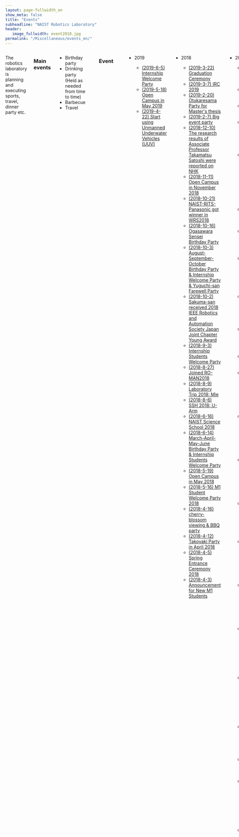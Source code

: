 ```yaml
---
layout: page-fullwidth_en
show_meta: false
title: "Events"
subheadline: "NAIST Robotics Laboratory"
header:
   image_fullwidth: event2018.jpg
permalink: "/Miscellaneous/events_en/"
---
```


<div class="row">

<div class="medium-12  columns" markdown="1">

The robotics laboratory is planning and executing sports, travel, dinner party etc.   
<br/>
### Main events  
- Birthday party  
- Drinking party　(Held as needed from time to time) 
- Barbecue  
- Travel  
<br/>

### Event  
<br/>
<ul>
<li>2019</li>
<ul>
<li>
<a href="https://www.facebook.com/NAIST.Robotics.Lab/posts/2199170306841504" target="_parent"> (2019-6-5)  Internship Welcome Party
</a>
</li>
<li>
<a href="https://www.facebook.com/NAIST.Robotics.Lab/posts/2171403182951550" target="_parent"> (2019-5-18)  Open Campus in May 2019
</a>
</li>
<li>
<a href="https://www.facebook.com/NAIST.Robotics.Lab/posts/2128592433899292" target="_parent"> (2019-4-22)  Start using Unmanned Underwater Vehicles (UUV)
</a>
</li>
</ul>
</ul>

<ul>
<li>2018</li>
<ul>

<li>
<a href="https://www.facebook.com/NAIST.Robotics.Lab/posts/2088239591267910" target="_parent"> (2019-3-22)  Graduation Ceremony
</a>
</li>
<li>
<a href="https://www.facebook.com/NAIST.Robotics.Lab/posts/2061227513969118" target="_parent"> (2019-3-7)  IRC 2019
</a>
</li>
<li>
<a href="https://www.facebook.com/NAIST.Robotics.Lab/posts/2041194892639047" target="_parent"> (2019-2-20)  Otukaresama Party for Master's thesis
</a>
</li>
<li>
<a href="https://www.facebook.com/NAIST.Robotics.Lab/posts/2020103428081527" target="_parent"> (2019-2-7)  Big event party
</a>
</li>
<li>
<a href="https://www.facebook.com/naist.jp/posts/1915711798536008" target="_parent"> (2018-12-10)  The research results of Associate Professor Takamatsu Satoshi were reported on NHK
</a>
</li>
<li>
<a href="https://www.facebook.com/NAIST.Robotics.Lab/posts/1929150077176863" target="_parent"> (2018-11-11)  Open Campus in November 2018
</a>
</li>
<li>
<a href="https://www.facebook.com/NAIST.Robotics.Lab/posts/1879298002162071" target="_parent"> (2018-10-21)  NAIST-RITS-Panasonic got winner in WRS2018
</a>
</li>
<li>
<a href="https://www.facebook.com/NAIST.Robotics.Lab/posts/1867533600005178" target="_parent"> (2018-10-16)  Ogasawara Sensei Birthday Party
</a>
</li>
<li>
<a href="https://www.facebook.com/NAIST.Robotics.Lab/posts/1865372666887938" target="_parent"> (2018-10-3)  August-September-October Birthday Party & Internship Welcome Party & Yuguchi-san Farewell Party
</a>
</li>
<li>
<a href="https://www.facebook.com/NAIST.Robotics.Lab/posts/1880952241996647" target="_parent"> (2018-10-2)  Sakuma-san received 2018 IEEE Robotics and Automation Society Japan Joint Chapter Young Award
</a>
</li>
<li>
<a href="https://www.facebook.com/NAIST.Robotics.Lab/posts/1821505194608019" target="_parent"> (2018-9-3)  Internship Students Welcome Party
</a>
</li>
<li>
<a href="https://www.facebook.com/NAIST.Robotics.Lab/posts/1819537578138114" target="_parent"> (2018-8-27)  Joined RO-MAN2018
</a>
</li>
<li>
<a href="https://www.facebook.com/NAIST.Robotics.Lab/posts/1810553579036514" target="_parent"> (2018-8-9)  Laboratory Trip 2018: Mie
</a>
</li>
<li>
<a href="https://www.facebook.com/NAIST.Robotics.Lab/posts/1809299622495243" target="_parent"> (2018-8-6)  SSH 2018: U-Arm
</a>
</li>
<li>
<a href="https://www.facebook.com/NAIST.Robotics.Lab/posts/1704038976354642" target="_parent"> (2018-6-16)  NAIST Science School 2018
</a>
</li>
<li>
<a href="https://www.facebook.com/NAIST.Robotics.Lab/posts/1702746706483869" target="_parent"> (2018-6-14)  March-April-May-June Birthday Party & Internship Students Welcome Party
</a>
</li>
<li>
<a href="https://www.facebook.com/NAIST.Robotics.Lab/posts/1674787752613098" target="_parent"> (2018-5-19)  Open Campus in May 2018
</a>
</li>
<li>
<a href="https://www.facebook.com/NAIST.Robotics.Lab/posts/1667514213340452" target="_parent"> (2018-5-16)  M1 Student Welcome Party 2018
</a>
</li>
<li>
<a href="https://www.facebook.com/NAIST.Robotics.Lab/posts/1637563653002175" target="_parent"> (2018-4-16)  cherry-blossom viewing & BBQ party
</a>
</li>
<li>
<a href="https://www.facebook.com/NAIST.Robotics.Lab/posts/1633734763385064" target="_parent"> (2018-4-12)  Takoyaki Party in April 2018
</a>
</li>
<li>
<a href="https://www.facebook.com/NAIST.Robotics.Lab/posts/1626846870740520" target="_parent"> (2018-4-5)  Spring Entrance Ceremony 2018
</a>
</li>
<li>
<a href="https://www.facebook.com/NAIST.Robotics.Lab/posts/1624893197602554" target="_parent"> (2018-4-3) Announcement for New M1 Students
</a>
</li>
</ul>
</ul>
<!-- Old Event -->

<ul>
<li>2017</li>
<ul>
<li>
<a href="https://www.facebook.com/NAIST.Robotics.Lab/posts/1586498321442042" target="_parent"> (2018-2-24) Open Campus in March 2018
</a>
</li>
<li>
<a href="https://www.facebook.com/NAIST.Robotics.Lab/posts/1596714330420441" target="_parent"> (2018-2-24) Result of CICP2017
</a>
</li>
<li>
<a href="https://www.facebook.com/NAIST.Robotics.Lab/posts/1549773355114539" target="_parent"> (2018-1-17) New Year Party 2018
</a>
</li>
<li> 
<a href="https://www.facebook.com/NAIST.Robotics.Lab/photos/pcb.1473371672754708/1473369132754962" target="_parent"> (2017-10-26) Ogasawara sensei Birthday Party 2017
</a>
</li>

<li> 
<a href="https://www.facebook.com/NAIST.Robotics.Lab/photos/pcb.1466752893416586/1466752476749961" target="_parent"> (2017-10-18) August-September-October Birthday Party & International Student Welcome Party
</a>
</li>

<li> 
<a href="https://www.facebook.com/NAIST.Robotics.Lab/photos/pcb.1459698934121982/1459698740788668" target="_parent"> (2017-10-10) Campus Cleaning Day 2017
</a>
</li>

<li> 
<a href="https://www.facebook.com/NAIST.Robotics.Lab/photos/pcb.1448414525250423/1448416905250185" target="_parent"> (2017-09-26) Graduation Ceremony in Fall2017
</a>
</li>

<li> 
<a href="https://www.facebook.com/NAIST.Robotics.Lab/photos/pcb.1447766758648533/1447763758648833" target="_parent"> (2017-09-25) Ogasawara sensei received the fellow in RSJ2017
</a>
</li>

<li> 
<a href="https://www.facebook.com/NAIST.Robotics.Lab/photos/pcb.1425092864249256/1425091907582685" target="_parent"> (2017-08-28) Summer Seminar 2017 with a university student
</a>
</li>

<li> 
<a href="https://www.facebook.com/NAIST.Robotics.Lab/photos/pcb.1413515738740302/1413510338740842" target="_parent"> (2017-08-14) Laboratory Trip 2017: Fukui
</a>
</li>

<li> 
<a href="https://www.facebook.com/NAIST.Robotics.Lab/photos/pcb.1413536828738193/1413536335404909" target="_parent"> (2017-08-14) SSH 2017: NAO
</a>
</li>

<li> 
<a href="https://www.facebook.com/NAIST.Robotics.Lab/photos/pcb.1400610133364196/1400610113364198" target="_parent"> (2017-07-30) The ARC2017 Current Status Report: Result of 3rd Day
</a>
</li>

<li> 
<a href="https://www.facebook.com/NAIST.Robotics.Lab/photos/pcb.1399795913445618/1399795883445621" target="_parent"> (2017-07-29) The ARC2017 Current Status Report: Result of 2nd Day
</a>
</li>

<li> 
<a href="https://www.facebook.com/NAIST.Robotics.Lab/photos/pcb.1398849120206964/1398849083540301/" target="_parent"> (2017-07-28) The ARC2017 Current Status Report: Result of 1st Day
</a>
</li>

<li> 
<a href="https://www.facebook.com/NAIST.Robotics.Lab/photos/a.618497708242113.1073741836.115545385204017/1399176263507583" target="_parent"> (2017-07-28) The ARC2017 Current Status Report: Ready!
</a>
</li>

<li> 
<a href="https://www.facebook.com/NAIST.Robotics.Lab/posts/1397840830307793" target="_parent"> (2017-07-27) The ARC2017 Current Status Report: Preparation Day
</a>
</li>

<li> 
<a href="https://www.facebook.com/NAIST.Robotics.Lab/photos/a.196561147102440.44875.115545385204017/1397932333631976/?type=3" target="_parent"> (2017-07-27) The ARC2017 Current Status Report: Preparation Day
</a>
</li>

<li> 
<a href="https://www.facebook.com/NAIST.Robotics.Lab/posts/1392800384145171" target="_parent"> (2017-07-22) June-July Birthday Party & Internship students Farewell Party
</a>
</li>

<li> 
<a href="https://www.facebook.com/NAIST.Robotics.Lab/posts/1372757496149460" target="_parent"> (2017-07-01) Team NAIST-Panasonic join the Amazon Robotics Challenge 2017
</a>
</li>

<li>
<a href="https://www.facebook.com/NAIST.Robotics.Lab/posts/1363443993747477" target="_parent"> (2017-06-14) Internship students Welcome Party
</a>
</li>

<li>
<a href="https://www.facebook.com/NAIST.Robotics.Lab/posts/1327298717362005" target="_parent"> (2017-05-13) Open Campus in May 2017
</a>
</li>

<li>
<a href="https://www.facebook.com/NAIST.Robotics.Lab/posts/1321594121265798" target="_parent"> (2017-05-08) April-May Birthday Party & Internship students Welcome Party
</a>
</li>

<li>
<a href="https://www.facebook.com/NAIST.Robotics.Lab/posts/1299665363458674" target="_parent"> (2017-04-19) M1 Student Welcome Party 2017
</a>
</li>

</ul>
</ul>


</div>
</div>
